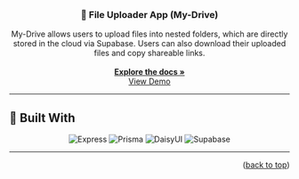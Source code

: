 <!-- PROJECT LOGO -->
<br />
<div align="center">
  <h3 align="center">📁 File Uploader App (My-Drive)</h3>

  <p align="center">
    My-Drive allows users to upload files into nested folders, which are directly stored in the cloud via Supabase. 
    Users can also download their uploaded files and copy shareable links.
    <br /><br />
    <a href="https://github.com/bartue-dev/file-uploader/blob/main/README.md"><strong>Explore the docs »</strong></a>
    <br />
    <a href="https://file-uploader-production-0f9c.up.railway.app/">View Demo</a>
  </p>
</div>

---

## 🚀 Built With

<div align="center">

![Express](https://img.shields.io/badge/EXPRESS-000000?style=for-the-badge&logo=express&logoColor=white)
![Prisma](https://img.shields.io/badge/PRISMA-2D3748?style=for-the-badge&logo=prisma&logoColor=white)
![DaisyUI](https://img.shields.io/badge/DAISYUI-5A0FC8?style=for-the-badge)
![Supabase](https://img.shields.io/badge/SUPABASE-3ECF8E?style=for-the-badge&logo=supabase&logoColor=white)

</div>

---

<p align="right">(<a href="#top">back to top</a>)</p>
